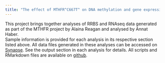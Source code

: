 ```yaml
---
title: "The effect of MTHFR^C667T^ on DNA methylation and gene expression in C57BL/6J mice"
---
```


This project brings together analyses of RRBS and RNAseq data generated as part of the MTHFR project by Alaina Reagan and analysed by Annat Haber.  
Sample information is provided for each analysis in its respective section listed above.
All data files generated in these analyses can be accessed on [Synapse](https://www.synapse.org/#!Synapse:syn23573590/wiki/607402). See the output section in each analysis for details. All scripts and RMarkdown files are available on [github](https://github.com/TheJacksonLaboratory/MTHFR_C667T).
